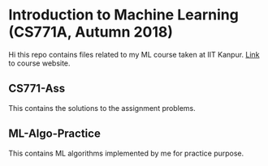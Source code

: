 # Introduction to Machine Learning (CS771A, Autumn 2018)
Hi this repo contains files related to my ML course taken at IIT Kanpur. [Link](https://www.cse.iitk.ac.in/users/piyush/courses/ml_autumn18/index.html) to course website.

## CS771-Ass
This contains the solutions to the assignment problems.

## ML-Algo-Practice
This contains ML algorithms implemented by me for practice purpose.
